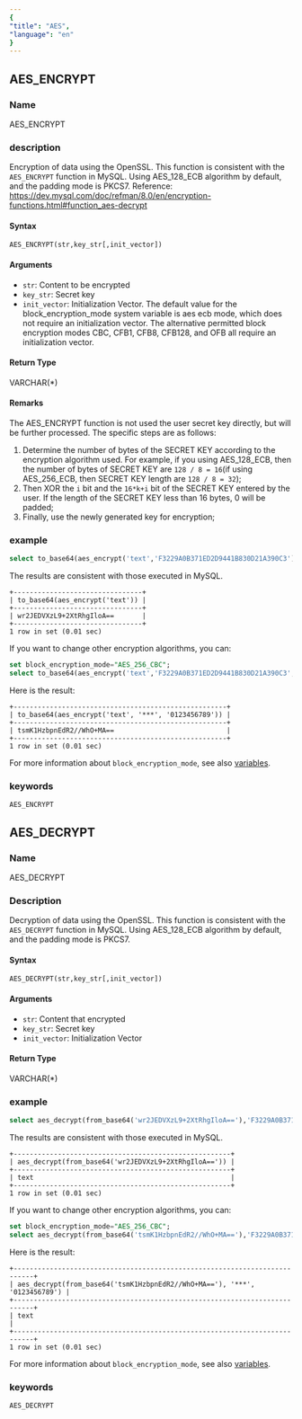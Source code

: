 ```yaml
---
{
"title": "AES",
"language": "en"
}
---
```


<!-- 
Licensed to the Apache Software Foundation (ASF) under one
or more contributor license agreements.  See the NOTICE file
distributed with this work for additional information
regarding copyright ownership.  The ASF licenses this file
to you under the Apache License, Version 2.0 (the
"License"); you may not use this file except in compliance
with the License.  You may obtain a copy of the License at
  http://www.apache.org/licenses/LICENSE-2.0
Unless required by applicable law or agreed to in writing,
software distributed under the License is distributed on an
"AS IS" BASIS, WITHOUT WARRANTIES OR CONDITIONS OF ANY
KIND, either express or implied.  See the License for the
specific language governing permissions and limitations
under the License.
-->

## AES_ENCRYPT

### Name

AES_ENCRYPT

### description

Encryption of data using the OpenSSL. This function is consistent with the `AES_ENCRYPT` function in MySQL. Using AES_128_ECB algorithm by default, and the padding mode is PKCS7.
Reference: https://dev.mysql.com/doc/refman/8.0/en/encryption-functions.html#function_aes-decrypt

#### Syntax

```
AES_ENCRYPT(str,key_str[,init_vector])
```

#### Arguments

- `str`: Content to be encrypted
- `key_str`: Secret key
- `init_vector`: Initialization Vector. The default value for the block_encryption_mode system variable is aes ecb mode, which does not require an initialization vector. The alternative permitted block encryption modes CBC, CFB1, CFB8, CFB128, and OFB all require an initialization vector.

#### Return Type

VARCHAR(*)

#### Remarks

The AES_ENCRYPT function is not used the user secret key directly, but will be further processed. The specific steps are as follows:
1. Determine the number of bytes of the SECRET KEY according to the encryption algorithm used. For example, if you using AES_128_ECB, then the number of bytes of SECRET KEY are `128 / 8 = 16`(if using AES_256_ECB, then SECRET KEY length are `128 / 8 = 32`);
2. Then XOR the `i` bit and the `16*k+i` bit of the SECRET KEY entered by the user. If the length of the SECRET KEY less than 16 bytes, 0 will be padded;
3. Finally, use the newly generated key for encryption;

### example

```sql
select to_base64(aes_encrypt('text','F3229A0B371ED2D9441B830D21A390C3'));
```

The results are consistent with those executed in MySQL.

```text
+--------------------------------+
| to_base64(aes_encrypt('text')) |
+--------------------------------+
| wr2JEDVXzL9+2XtRhgIloA==       |
+--------------------------------+
1 row in set (0.01 sec)
```

If you want to change other encryption algorithms, you can:

```sql
set block_encryption_mode="AES_256_CBC";
select to_base64(aes_encrypt('text','F3229A0B371ED2D9441B830D21A390C3', '0123456789'));
```

Here is the result:

```text
+-----------------------------------------------------+
| to_base64(aes_encrypt('text', '***', '0123456789')) |
+-----------------------------------------------------+
| tsmK1HzbpnEdR2//WhO+MA==                            |
+-----------------------------------------------------+
1 row in set (0.01 sec)
```

For more information about `block_encryption_mode`, see also [variables](../../../advanced/variables.md).

### keywords

    AES_ENCRYPT

## AES_DECRYPT

### Name

AES_DECRYPT

### Description

Decryption of data using the OpenSSL. This function is consistent with the `AES_DECRYPT` function in MySQL. Using AES_128_ECB algorithm by default, and the padding mode is PKCS7.

#### Syntax

```
AES_DECRYPT(str,key_str[,init_vector])
```

#### Arguments

- `str`: Content that encrypted
- `key_str`: Secret key
- `init_vector`: Initialization Vector

#### Return Type

VARCHAR(*)

### example

```sql
select aes_decrypt(from_base64('wr2JEDVXzL9+2XtRhgIloA=='),'F3229A0B371ED2D9441B830D21A390C3');
```

The results are consistent with those executed in MySQL.

```text
+------------------------------------------------------+
| aes_decrypt(from_base64('wr2JEDVXzL9+2XtRhgIloA==')) |
+------------------------------------------------------+
| text                                                 |
+------------------------------------------------------+
1 row in set (0.01 sec)
```

If you want to change other encryption algorithms, you can:

```sql
set block_encryption_mode="AES_256_CBC";
select aes_decrypt(from_base64('tsmK1HzbpnEdR2//WhO+MA=='),'F3229A0B371ED2D9441B830D21A390C3', '0123456789');
```

Here is the result:

```text
+---------------------------------------------------------------------------+
| aes_decrypt(from_base64('tsmK1HzbpnEdR2//WhO+MA=='), '***', '0123456789') |
+---------------------------------------------------------------------------+
| text                                                                      |
+---------------------------------------------------------------------------+
1 row in set (0.01 sec)
```

For more information about `block_encryption_mode`, see also [variables](../../../advanced/variables.md).

### keywords

    AES_DECRYPT
